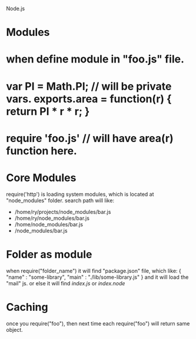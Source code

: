 Node.js

# Modules

when define module in "foo.js" file.
===============
var PI = Math.PI; // will be private vars.
exports.area = function(r) {
  return PI * r * r;
}
===============
require 'foo.js'
// will have area(r) function here.
===============

# Core Modules
require('http') is loading system modules, which is located at "node_modules" folder. search path will like:
* /home/ry/projects/node_modules/bar.js
* /home/ry/node_modules/bar.js
* /home/node_modules/bar.js
* /node_modules/bar.js

# Folder as module
when require("folder_name") it will find "package.json" file, which like:
{ "name" : "some-library",
  "main" : "./lib/some-library.js" }
and it will load the "mail" js. or else it will find *index.js* or *index.node*

# Caching
once you require("foo"), then next time each require("foo") will return same object.